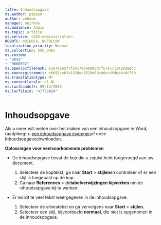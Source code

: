```yaml
---
title: Inhoudsopgave
ms.author: pebaum
author: pebaum
manager: mnirkhe
ms.audience: Admin
ms.topic: article
ms.service: o365-administration
ROBOTS: NOINDEX, NOFOLLOW
localization_priority: Normal
ms.collection: Adm_O365
ms.custom:
- "3042"
- "9000592"
ms.openlocfilehash: b3e78ae5f7f6bc79b46993d7f67a57114282edd3
ms.sourcegitcommit: c6692ce0fa1358ec3529e59ca0ecdfdea4cdc759
ms.translationtype: MT
ms.contentlocale: nl-NL
ms.lasthandoff: 09/14/2020
ms.locfileid: "47758024"
---
```

# <a name="table-of-contents"></a>Inhoudsopgave

Als u meer wilt weten over het maken van een inhoudsopgave in Word, raadpleegt u [een inhoudsopgave invoegen](https://support.office.com/article/882e8564-0edb-435e-84b5-1d8552ccf0c0)of onze [Inhoudsopgave](https://go.microsoft.com/fwlink/?linkid=2065106)downloaden.

**Oplossingen voor veelvoorkomende problemen**

- De inhoudsopgave bevat de kop die u zojuist hebt toegevoegd aan uw document.
  1. Selecteer de koptekst, ga naar **Start**  >  **stijlen**en controleer of er een stijl is toegepast op de kop.
  2. Ga naar **References**  >  de**tabelverwijzingen bijwerken** om de inhoudsopgave bij te werken.

- Er wordt te veel tekst weergegeven in de inhoudsopgave. 
  1. Selecteer de alineatekst en ga vervolgens naar **Start**  >  **stijlen**.
  2. Selecteer een stijl, bijvoorbeeld **normaal**, die niet is opgenomen in de inhoudsopgave.
